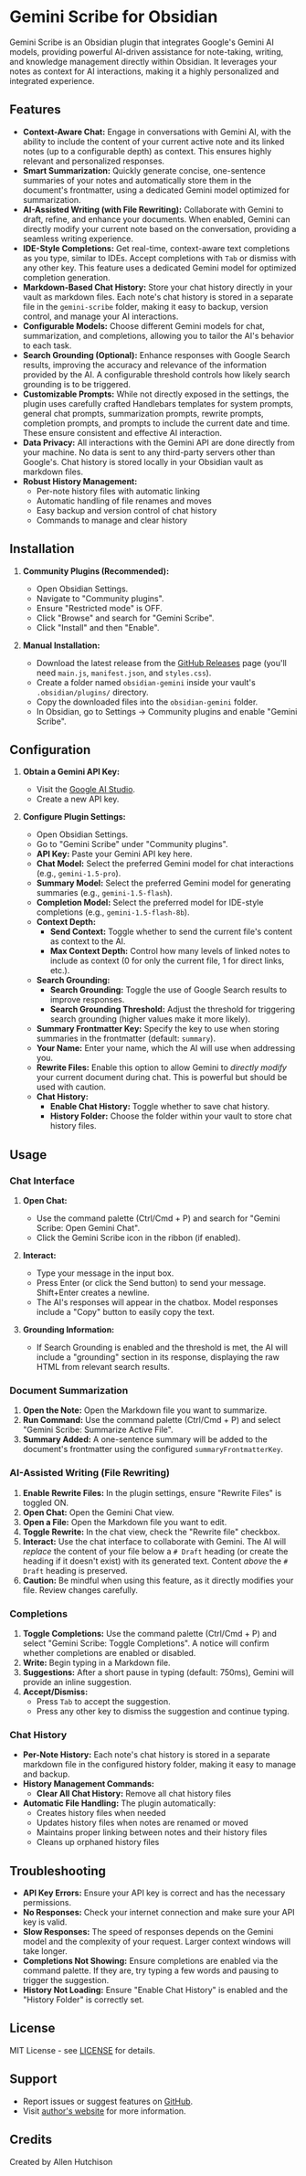 # Gemini Scribe for Obsidian

Gemini Scribe is an Obsidian plugin that integrates Google's Gemini AI models, providing powerful AI-driven assistance for note-taking, writing, and knowledge management directly within Obsidian. It leverages your notes as context for AI interactions, making it a highly personalized and integrated experience.

## Features

- **Context-Aware Chat:** Engage in conversations with Gemini AI, with the ability to include the content of your current active note and its linked notes (up to a configurable depth) as context. This ensures highly relevant and personalized responses.
- **Smart Summarization:** Quickly generate concise, one-sentence summaries of your notes and automatically store them in the document's frontmatter, using a dedicated Gemini model optimized for summarization.
- **AI-Assisted Writing (with File Rewriting):** Collaborate with Gemini to draft, refine, and enhance your documents. When enabled, Gemini can directly modify your current note based on the conversation, providing a seamless writing experience.
- **IDE-Style Completions:** Get real-time, context-aware text completions as you type, similar to IDEs. Accept completions with `Tab` or dismiss with any other key. This feature uses a dedicated Gemini model for optimized completion generation.
- **Markdown-Based Chat History:** Store your chat history directly in your vault as markdown files. Each note's chat history is stored in a separate file in the `gemini-scribe` folder, making it easy to backup, version control, and manage your AI interactions.
- **Configurable Models:** Choose different Gemini models for chat, summarization, and completions, allowing you to tailor the AI's behavior to each task.
- **Search Grounding (Optional):** Enhance responses with Google Search results, improving the accuracy and relevance of the information provided by the AI. A configurable threshold controls how likely search grounding is to be triggered.
- **Customizable Prompts:** While not directly exposed in the settings, the plugin uses carefully crafted Handlebars templates for system prompts, general chat prompts, summarization prompts, rewrite prompts, completion prompts, and prompts to include the current date and time. These ensure consistent and effective AI interaction.
- **Data Privacy:** All interactions with the Gemini API are done directly from your machine. No data is sent to any third-party servers other than Google's. Chat history is stored locally in your Obsidian vault as markdown files.
- **Robust History Management:**
  - Per-note history files with automatic linking
  - Automatic handling of file renames and moves
  - Easy backup and version control of chat history
  - Commands to manage and clear history

## Installation

1.  **Community Plugins (Recommended):**

    - Open Obsidian Settings.
    - Navigate to "Community plugins".
    - Ensure "Restricted mode" is OFF.
    - Click "Browse" and search for "Gemini Scribe".
    - Click "Install" and then "Enable".

2.  **Manual Installation:**
    - Download the latest release from the [GitHub Releases](https://github.com/allenhutchison/obsidian-gemini/releases) page (you'll need `main.js`, `manifest.json`, and `styles.css`).
    - Create a folder named `obsidian-gemini` inside your vault's `.obsidian/plugins/` directory.
    - Copy the downloaded files into the `obsidian-gemini` folder.
    - In Obsidian, go to Settings → Community plugins and enable "Gemini Scribe".

## Configuration

1.  **Obtain a Gemini API Key:**

    - Visit the [Google AI Studio](https://aistudio.google.com/apikey).
    - Create a new API key.

2.  **Configure Plugin Settings:**
    - Open Obsidian Settings.
    - Go to "Gemini Scribe" under "Community plugins".
    - **API Key:** Paste your Gemini API key here.
    - **Chat Model:** Select the preferred Gemini model for chat interactions (e.g., `gemini-1.5-pro`).
    - **Summary Model:** Select the preferred Gemini model for generating summaries (e.g., `gemini-1.5-flash`).
    - **Completion Model:** Select the preferred model for IDE-style completions (e.g., `gemini-1.5-flash-8b`).
    - **Context Depth:**
      - **Send Context:** Toggle whether to send the current file's content as context to the AI.
      - **Max Context Depth:** Control how many levels of linked notes to include as context (0 for only the current file, 1 for direct links, etc.).
    - **Search Grounding:**
      - **Search Grounding:** Toggle the use of Google Search results to improve responses.
      - **Search Grounding Threshold:** Adjust the threshold for triggering search grounding (higher values make it more likely).
    - **Summary Frontmatter Key:** Specify the key to use when storing summaries in the frontmatter (default: `summary`).
    - **Your Name:** Enter your name, which the AI will use when addressing you.
    - **Rewrite Files:** Enable this option to allow Gemini to _directly modify_ your current document during chat. This is powerful but should be used with caution.
    - **Chat History:**
      - **Enable Chat History:** Toggle whether to save chat history.
      - **History Folder:** Choose the folder within your vault to store chat history files.

## Usage

### Chat Interface

1.  **Open Chat:**

    - Use the command palette (Ctrl/Cmd + P) and search for "Gemini Scribe: Open Gemini Chat".
    - Click the Gemini Scribe icon in the ribbon (if enabled).

2.  **Interact:**

    - Type your message in the input box.
    - Press Enter (or click the Send button) to send your message. Shift+Enter creates a newline.
    - The AI's responses will appear in the chatbox. Model responses include a "Copy" button to easily copy the text.

3.  **Grounding Information:**
    - If Search Grounding is enabled and the threshold is met, the AI will include a "grounding" section in its response, displaying the raw HTML from relevant search results.

### Document Summarization

1.  **Open the Note:** Open the Markdown file you want to summarize.
2.  **Run Command:** Use the command palette (Ctrl/Cmd + P) and select "Gemini Scribe: Summarize Active File".
3.  **Summary Added:** A one-sentence summary will be added to the document's frontmatter using the configured `summaryFrontmatterKey`.

### AI-Assisted Writing (File Rewriting)

1.  **Enable Rewrite Files:** In the plugin settings, ensure "Rewrite Files" is toggled ON.
2.  **Open Chat:** Open the Gemini Chat view.
3.  **Open a File:** Open the Markdown file you want to edit.
4.  **Toggle Rewrite:** In the chat view, check the "Rewrite file" checkbox.
5.  **Interact:** Use the chat interface to collaborate with Gemini. The AI will _replace_ the content of your file below a `# Draft` heading (or create the heading if it doesn't exist) with its generated text. Content _above_ the `# Draft` heading is preserved.
6.  **Caution:** Be mindful when using this feature, as it directly modifies your file. Review changes carefully.

### Completions

1.  **Toggle Completions:** Use the command palette (Ctrl/Cmd + P) and select "Gemini Scribe: Toggle Completions". A notice will confirm whether completions are enabled or disabled.
2.  **Write:** Begin typing in a Markdown file.
3.  **Suggestions:** After a short pause in typing (default: 750ms), Gemini will provide an inline suggestion.
4.  **Accept/Dismiss:**
    - Press `Tab` to accept the suggestion.
    - Press any other key to dismiss the suggestion and continue typing.

### Chat History

- **Per-Note History:** Each note's chat history is stored in a separate markdown file in the configured history folder, making it easy to manage and backup.
- **History Management Commands:**
  - **Clear All Chat History:** Remove all chat history files
- **Automatic File Handling:** The plugin automatically:
  - Creates history files when needed
  - Updates history files when notes are renamed or moved
  - Maintains proper linking between notes and their history files
  - Cleans up orphaned history files

## Troubleshooting

- **API Key Errors:** Ensure your API key is correct and has the necessary permissions.
- **No Responses:** Check your internet connection and make sure your API key is valid.
- **Slow Responses:** The speed of responses depends on the Gemini model and the complexity of your request. Larger context windows will take longer.
- **Completions Not Showing:** Ensure completions are enabled via the command palette. If they are, try typing a few words and pausing to trigger the suggestion.
- **History Not Loading:** Ensure "Enable Chat History" is enabled and the "History Folder" is correctly set.

## License

MIT License - see [LICENSE](LICENSE) for details.

## Support

- Report issues or suggest features on [GitHub](https://github.com/allenhutchison/obsidian-gemini/issues).
- Visit [author's website](https://allen.hutchison.org) for more information.

## Credits

Created by Allen Hutchison
